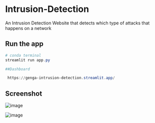 # Intrusion-Detection

An Intrusion Detection Website that detects which type of attacks that happens on a network

## Run the app

```Powershell
# conda terminal
streamlit run app.py

##Dashboard

 https://genga-intrusion-detection.streamlit.app/

```
## Screenshot

![image](https://user-images.githubusercontent.com/82211151/213107450-a4aaa8ec-59a3-4a0c-b3d9-8ef115f42398.png)

![image](https://user-images.githubusercontent.com/82211151/213107515-05567f66-22c5-4cf7-beff-03f3adec0388.png)





